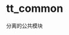 <!--
 * @Autor: violet apricity ( Zhuangpx )
 * @Date: 2023-08-14 10:01:43
 * @LastEditors: violet apricity ( Zhuangpx )
 * @LastEditTime: 2023-08-14 16:03:06
 * @FilePath: \Road2TikTok\r2tt_common\README.md
 * @Description:  Zhuangpx : Violet && Apricity:/ The warmth of the sun in the winter /
-->
# tt_common

分离的公共模块
